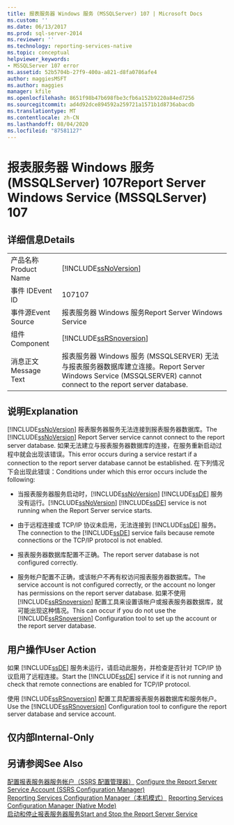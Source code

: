 ```yaml
---
title: 报表服务器 Windows 服务 (MSSQLServer) 107 | Microsoft Docs
ms.custom: ''
ms.date: 06/13/2017
ms.prod: sql-server-2014
ms.reviewer: ''
ms.technology: reporting-services-native
ms.topic: conceptual
helpviewer_keywords:
- MSSQLServer 107 error
ms.assetid: 52b5704b-27f9-400a-a821-d8fa0786afe4
author: maggiesMSFT
ms.author: maggies
manager: kfile
ms.openlocfilehash: 8651f98b47b698fbe3cfb6a152b9220a84ed7256
ms.sourcegitcommit: ad4d92dce894592a259721a1571b1d8736abacdb
ms.translationtype: MT
ms.contentlocale: zh-CN
ms.lasthandoff: 08/04/2020
ms.locfileid: "87581127"
---
```

# <a name="report-server-windows-service-mssqlserver-107"></a><span data-ttu-id="d1a77-102">报表服务器 Windows 服务 (MSSQLServer) 107</span><span class="sxs-lookup"><span data-stu-id="d1a77-102">Report Server Windows Service (MSSQLServer) 107</span></span>
    
## <a name="details"></a><span data-ttu-id="d1a77-103">详细信息</span><span class="sxs-lookup"><span data-stu-id="d1a77-103">Details</span></span>  
  
|||  
|-|-|  
|<span data-ttu-id="d1a77-104">产品名称</span><span class="sxs-lookup"><span data-stu-id="d1a77-104">Product Name</span></span>|[!INCLUDE[ssNoVersion](../../includes/ssnoversion-md.md)]|  
|<span data-ttu-id="d1a77-105">事件 ID</span><span class="sxs-lookup"><span data-stu-id="d1a77-105">Event ID</span></span>|<span data-ttu-id="d1a77-106">107</span><span class="sxs-lookup"><span data-stu-id="d1a77-106">107</span></span>|  
|<span data-ttu-id="d1a77-107">事件源</span><span class="sxs-lookup"><span data-stu-id="d1a77-107">Event Source</span></span>|<span data-ttu-id="d1a77-108">报表服务器 Windows 服务</span><span class="sxs-lookup"><span data-stu-id="d1a77-108">Report Server Windows Service</span></span>|  
|<span data-ttu-id="d1a77-109">组件</span><span class="sxs-lookup"><span data-stu-id="d1a77-109">Component</span></span>|[!INCLUDE[ssRSnoversion](../../includes/ssrsnoversion-md.md)]|  
|<span data-ttu-id="d1a77-110">消息正文</span><span class="sxs-lookup"><span data-stu-id="d1a77-110">Message Text</span></span>|<span data-ttu-id="d1a77-111">报表服务器 Windows 服务 (MSSQLSERVER) 无法与报表服务器数据库建立连接。</span><span class="sxs-lookup"><span data-stu-id="d1a77-111">Report Server Windows Service (MSSQLSERVER) cannot connect to the report server database.</span></span>|  
  
## <a name="explanation"></a><span data-ttu-id="d1a77-112">说明</span><span class="sxs-lookup"><span data-stu-id="d1a77-112">Explanation</span></span>  
 <span data-ttu-id="d1a77-113">[!INCLUDE[ssNoVersion](../../includes/ssnoversion-md.md)] 报表服务器服务无法连接到报表服务器数据库。</span><span class="sxs-lookup"><span data-stu-id="d1a77-113">The [!INCLUDE[ssNoVersion](../../includes/ssnoversion-md.md)] Report Server service cannot connect to the report server database.</span></span> <span data-ttu-id="d1a77-114">如果无法建立与报表服务器数据库的连接，在服务重新启动过程中就会出现该错误。</span><span class="sxs-lookup"><span data-stu-id="d1a77-114">This error occurs during a service restart if a connection to the report server database cannot be established.</span></span> <span data-ttu-id="d1a77-115">在下列情况下会出现此错误：</span><span class="sxs-lookup"><span data-stu-id="d1a77-115">Conditions under which this error occurs include the following:</span></span>  
  
-   <span data-ttu-id="d1a77-116">当报表服务器服务启动时，[!INCLUDE[ssNoVersion](../../includes/ssnoversion-md.md)] [!INCLUDE[ssDE](../../includes/ssde-md.md)] 服务没有运行。</span><span class="sxs-lookup"><span data-stu-id="d1a77-116">[!INCLUDE[ssNoVersion](../../includes/ssnoversion-md.md)] [!INCLUDE[ssDE](../../includes/ssde-md.md)] service is not running when the Report Server service starts.</span></span>  
  
-   <span data-ttu-id="d1a77-117">由于远程连接或 TCP/IP 协议未启用，无法连接到 [!INCLUDE[ssDE](../../includes/ssde-md.md)] 服务。</span><span class="sxs-lookup"><span data-stu-id="d1a77-117">The connection to the [!INCLUDE[ssDE](../../includes/ssde-md.md)] service fails because remote connections or the TCP/IP protocol is not enabled.</span></span>  
  
-   <span data-ttu-id="d1a77-118">报表服务器数据库配置不正确。</span><span class="sxs-lookup"><span data-stu-id="d1a77-118">The report server database is not configured correctly.</span></span>  
  
-   <span data-ttu-id="d1a77-119">服务帐户配置不正确，或该帐户不再有权访问报表服务器数据库。</span><span class="sxs-lookup"><span data-stu-id="d1a77-119">The service account is not configured correctly, or the account no longer has permissions on the report server database.</span></span> <span data-ttu-id="d1a77-120">如果不使用 [!INCLUDE[ssRSnoversion](../../includes/ssrsnoversion-md.md)] 配置工具来设置该帐户或报表服务器数据库，就可能出现这种情况。</span><span class="sxs-lookup"><span data-stu-id="d1a77-120">This can occur if you do not use the [!INCLUDE[ssRSnoversion](../../includes/ssrsnoversion-md.md)] Configuration tool to set up the account or the report server database.</span></span>  
  
## <a name="user-action"></a><span data-ttu-id="d1a77-121">用户操作</span><span class="sxs-lookup"><span data-stu-id="d1a77-121">User Action</span></span>  
 <span data-ttu-id="d1a77-122">如果 [!INCLUDE[ssDE](../../includes/ssde-md.md)] 服务未运行，请启动此服务，并检查是否针对 TCP/IP 协议启用了远程连接。</span><span class="sxs-lookup"><span data-stu-id="d1a77-122">Start the [!INCLUDE[ssDE](../../includes/ssde-md.md)] service if it is not running and check that remote connections are enabled for TCP/IP protocol.</span></span>  
  
 <span data-ttu-id="d1a77-123">使用 [!INCLUDE[ssRSnoversion](../../includes/ssrsnoversion-md.md)] 配置工具配置报表服务器数据库和服务帐户。</span><span class="sxs-lookup"><span data-stu-id="d1a77-123">Use the [!INCLUDE[ssRSnoversion](../../includes/ssrsnoversion-md.md)] Configuration tool to configure the report server database and service account.</span></span>  
  
## <a name="internal-only"></a><span data-ttu-id="d1a77-124">仅内部</span><span class="sxs-lookup"><span data-stu-id="d1a77-124">Internal-Only</span></span>  
  
## <a name="see-also"></a><span data-ttu-id="d1a77-125">另请参阅</span><span class="sxs-lookup"><span data-stu-id="d1a77-125">See Also</span></span>  
 <span data-ttu-id="d1a77-126">[配置报表服务器服务帐户（SSRS 配置管理器）](../install-windows/configure-the-report-server-service-account-ssrs-configuration-manager.md) </span><span class="sxs-lookup"><span data-stu-id="d1a77-126">[Configure the Report Server Service Account &#40;SSRS Configuration Manager&#41;](../install-windows/configure-the-report-server-service-account-ssrs-configuration-manager.md) </span></span>  
 <span data-ttu-id="d1a77-127">[Reporting Services Configuration Manager（本机模式）](../../sql-server/install/reporting-services-configuration-manager-native-mode.md) </span><span class="sxs-lookup"><span data-stu-id="d1a77-127">[Reporting Services Configuration Manager &#40;Native Mode&#41;](../../sql-server/install/reporting-services-configuration-manager-native-mode.md) </span></span>  
 [<span data-ttu-id="d1a77-128">启动和停止报表服务器服务</span><span class="sxs-lookup"><span data-stu-id="d1a77-128">Start and Stop the Report Server Service</span></span>](../report-server/start-and-stop-the-report-server-service.md)  
  
  
